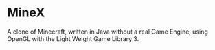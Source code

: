 # MineX
A clone of Minecraft, written in Java without a real Game Engine, using OpenGL with the Light Weight Game Library 3.
